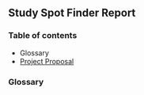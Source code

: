 ## Study Spot Finder Report

### Table of contents  
* Glossary
* [Project Proposal](http://cloudmytrash.com:1234/tux-proposal.html)

### Glossary

